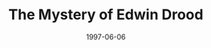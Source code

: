 ---
title: The Mystery of Edwin Drood
date: 1997-06-06
closing_date: 1997-06-22
layout: productions
featured_image: 
image_caption:
image_credit:
playbill:
category:
Theatre: Theatre Jacksonville
Venue: Little Theatre
cast:
  John Jasper: Richard Cunningham
  Edwin Drood: Cecilia Cristol
  Rosa Bud: Emily Swallow
  Wendy: Cassia Brunner
  Beatrice: Amy Tickel
  Helena Landless: Cristina Williams
  Neville Landless: Todd Baker
  The Reverend Mr. Crisparkle: Karl Rogers
  The Princess Puffer: Kathy Biddle
  Durdles: C. Michael Porter
  Deputy: Brandon Bales
  Shade of Drood, Satyr Statue: Frank M. Cobb
  Waiter, Bazzard:	Andrew Adams
  Maid: Joy Conklin
  Horace: Christopher Farrell
  Townsperson:
    - Carey Malloy
    - Paddy Heusinger
    - Eric Kevin Platon
    - Christine DuMars
    - Brook Ratti
    - Joy Conklin
    - Christopher Farrell
    - Jonathan Rand
    - Frank M. Cobb
crew:
  Artistic Director: Robert Arleigh White
  Musical Director: Ellen Milligan
  Scenic and Lighting Design: Andrew J. Way
  Choreographer: Michelle Ottley
  Stage Manager and Barkeep: Orlando Rodriguez
  Technical Director: Andrew J. Way
  Percussionist: Tony Steve
  Stage Manager: Elaine Gantz
  Assistant Stage Manager: Carmen Chronister
  Lighting Technician:
    - Gloria Pepe
    - Andrea Chaknis
  Master Electrician: Jamie Wright
  Production Support: Michael Lipp
  Sound Design and Board Operation: Scott Hooks
  Properties Mistress: Carmen Chronister
  Costumer:
    - Dorinda Grogan
    - Maureen Trosterstude
  Costume Crew:
    - Nitza Cochran
    - Andra Smith
    - Joy Smith
  Hair and Make-up:
    - Bruce Musser
    - Dean Pickett
    - Heather Frederickson
  Grip:
    - Pam Cashmere
    - Cathy Woods
    - Alexis Anthony
    - Karen Murphee
    - Karen Jones
    - Cathy Duncan
  Painting: Jasmin Pahlivonovic
  Fly Captain:
    - Craig Kassan
    - Jamie Wright
    - Stave Metheny
  Construction:
    - Alexis Anthony
    - Pam Cashmere
    - Gloria Pepe
    - Mike Huffman
    - Manuel Bello
    - Jon Bennett
    - Cathy Woods
    - Karen Murphee
    - Mike Manke
    - Justin Molotzac 
    - Cathy Duncan
  Dresser:
    - Kay Gowan
    - Kim Schanze
  Cultural Consultant: Isabelle Mihalakis
  Program Cover Art and Graphics Support: Rorrie Brown
  Volunteer Coordinator: Lovelle MacLean
---